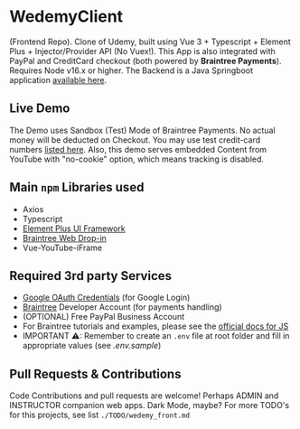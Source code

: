 # WedemyClient

(Frontend Repo). Clone of Udemy, built using Vue 3 + Typescript + Element Plus + Injector/Provider API (No Vuex!).
This App is also integrated with PayPal and CreditCard checkout (both powered by **Braintree Payments**). Requires Node v16.x or higher.
 The Backend is a Java Springboot application [available here](https://github.com/Longwater1234/WedemyServer).

## Live Demo

The Demo uses Sandbox (Test) Mode of Braintree Payments. No actual money will be deducted on Checkout. You may use test
credit-card numbers [listed here](https://developer.paypal.com/braintree/docs/guides/credit-cards/testing-go-live/java).
Also, this demo serves embedded Content from YouTube with "no-cookie" option, which means tracking is disabled.

## Main `npm` Libraries used

- Axios
- Typescript
- [Element Plus UI Framework](https://element-plus.org/en-US/)
- [Braintree Web Drop-in](https://www.npmjs.com/package/braintree-web-drop-in)
- Vue-YouTube-iFrame

## Required 3rd party Services

- [Google OAuth Credentials](https://console.developers.google.com/apis/credentials) (for Google Login)
- [Braintree](https://developer.paypal.com/braintree/docs) Developer Account (for payments handling)
- (OPTIONAL) Free PayPal Business Account
- For Braintree tutorials and examples, please see
  the [official docs for JS](https://developer.paypal.com/braintree/docs/guides/drop-in/setup-and-integration/javascript/v3)
- IMPORTANT ⚠: Remember to create an `.env` file at root folder and fill in appropriate values (see _.env.sample_)

## Pull Requests & Contributions

Code Contributions and pull requests are welcome! Perhaps ADMIN and INSTRUCTOR companion web apps. Dark Mode, maybe? For more TODO's 
for this projects, see list `./TODO/wedemy_front.md`
